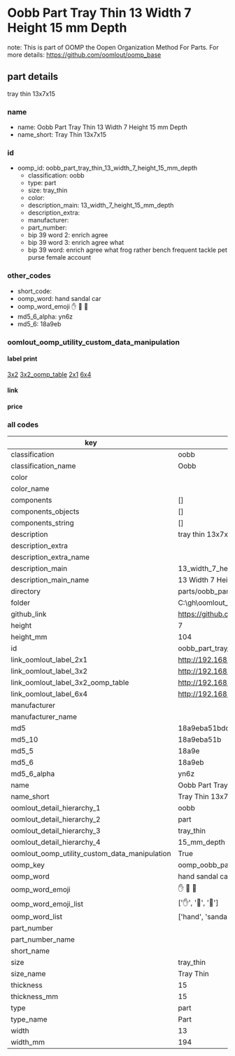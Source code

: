 # Oobb Part Tray Thin 13 Width 7 Height 15 mm Depth  

note: This is part of OOMP the Oopen Organization Method For Parts. For more details: https://github.com/oomlout/oomp_base

##  part details
  



tray thin 13x7x15



### name
* name: Oobb Part Tray Thin 13 Width 7 Height 15 mm Depth
* name_short: Tray Thin 13x7x15 
### id
* oomp_id: oobb_part_tray_thin_13_width_7_height_15_mm_depth
  * classification: oobb
  * type: part
  * size: tray_thin
  * color: 
  * description_main: 13_width_7_height_15_mm_depth
  * description_extra: 
  * manufacturer: 
  * part_number: 
  * bip 39 word 2: enrich agree
  * bip 39 word 3: enrich agree what
  * bip 39 word: enrich agree what frog rather bench frequent tackle pet purse female account

### other_codes
* short_code: 
* oomp_word: hand sandal car
* oomp_word_emoji :hand: :sandal: :car:
* md5_6_alpha: yn6z
* md5_6: 18a9eb






### oomlout_oomp_utility_custom_data_manipulation
#### label print
[3x2](http://192.168.1.245:1112/?label=oomp%20yn6z)
[3x2_oomp_table](http://192.168.1.108:1112/?label=oomp%20yn6z)
[2x1](http://192.168.1.242:1112/?label=oomp%20yn6z)
[6x4](http://192.168.1.55:1112/?label=oomp%20yn6z)    

#### link

                              

#### price







### all codes 
| key | value |  
| --- | --- |  
| classification | oobb |  
| classification_name | Oobb |  
| color |  |  
| color_name |  |  
| components | [] |  
| components_objects | [] |  
| components_string | [] |  
| description | tray thin 13x7x15 |  
| description_extra |  |  
| description_extra_name |  |  
| description_main | 13_width_7_height_15_mm_depth |  
| description_main_name | 13 Width 7 Height 15 mm Depth |  
| directory | parts/oobb_part_tray_thin_13_width_7_height_15_mm_depth |  
| folder | C:\gh\oomlout_oobb_version_4_generated_parts\parts\oobb_part_tray_thin_13_width_7_height_15_mm_depth |  
| github_link | https://github.com/oomlout/oomlout_oomp_part_src/tree/main/parts/oobb_part_tray_thin_13_width_7_height_15_mm_depth |  
| height | 7 |  
| height_mm | 104 |  
| id | oobb_part_tray_thin_13_width_7_height_15_mm_depth |  
| link_oomlout_label_2x1 | http://192.168.1.242:1112/?label=oomp%20yn6z |  
| link_oomlout_label_3x2 | http://192.168.1.245:1112/?label=oomp%20yn6z |  
| link_oomlout_label_3x2_oomp_table | http://192.168.1.108:1112/?label=oomp%20yn6z |  
| link_oomlout_label_6x4 | http://192.168.1.55:1112/?label=oomp%20yn6z |  
| manufacturer |  |  
| manufacturer_name |  |  
| md5 | 18a9eba51bdd0b94545925d3f3814258 |  
| md5_10 | 18a9eba51b |  
| md5_5 | 18a9e |  
| md5_6 | 18a9eb |  
| md5_6_alpha | yn6z |  
| name | Oobb Part Tray Thin 13 Width 7 Height 15 mm Depth |  
| name_short | Tray Thin 13x7x15  |  
| oomlout_detail_hierarchy_1 | oobb |  
| oomlout_detail_hierarchy_2 | part |  
| oomlout_detail_hierarchy_3 | tray_thin |  
| oomlout_detail_hierarchy_4 | 15_mm_depth |  
| oomlout_oomp_utility_custom_data_manipulation | True |  
| oomp_key | oomp_oobb_part_tray_thin_13_width_7_height_15_mm_depth |  
| oomp_word | hand sandal car |  
| oomp_word_emoji | :hand: :sandal: :car: |  
| oomp_word_emoji_list | [':hand:', ':sandal:', ':car:'] |  
| oomp_word_list | ['hand', 'sandal', 'car'] |  
| part_number |  |  
| part_number_name |  |  
| short_name |  |  
| size | tray_thin |  
| size_name | Tray Thin |  
| thickness | 15 |  
| thickness_mm | 15 |  
| type | part |  
| type_name | Part |  
| width | 13 |  
| width_mm | 194 |  
